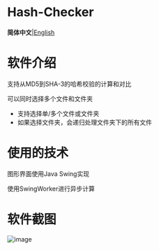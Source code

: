 # Hash-Checker

**简体中文**|[English](https://github.com/Cheng-MaoMao/Hash-Checker/blob/main/README_en.md)

# **软件介绍**

支持从MD5到SHA-3的哈希校验的计算和对比

可以同时选择多个文件和文件夹

* 支持选择单/多个文件或文件夹
* 如果选择文件夹，会递归处理文件夹下的所有文件

# 使用的技术

图形界面使用Java Swing实现

使用SwingWorker进行异步计算

# 软件截图
![image](https://github.com/user-attachments/assets/273828c1-0c3c-4157-b7dd-ae5157633620)
